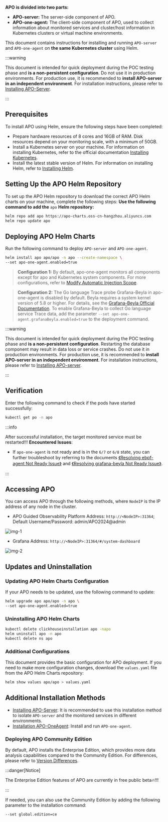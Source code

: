 **APO is divided into two parts:**

- **APO-server:** The server-side component of APO.
- **APO-one-agent:** The client-side component of APO, used to collect information about monitored services and cluster/host information in Kubernetes clusters or virtual machine environments.

This document contains instructions for installing and running `APO-server` and `APO-one-agent` on **the same Kubernetes cluster** using Helm.

:::warning

This document is intended for quick deployment during the POC testing phase and **is a non-persistent configuration**. Do not use it in production environments. For production use, it is recommended to **install APO-server in an independent environment**. For installation instructions, please refer to [Installing APO-Server](/docs/Installation/APO%20Server.md).

:::

## Prerequisites
To install APO using Helm, ensure the following steps have been completed:

- Prepare hardware resources of 8 cores and 16GB of RAM. Disk resources depend on your monitoring scale, with a minimum of 50GB.
- Install a Kubernetes server on your machine. For information on installing Kubernetes, refer to the official documentation [Installing Kubernetes](https://kubernetes.io/docs/setup/).
- Install the latest stable version of Helm. For information on installing Helm, refer to [Installing Helm](https://helm.sh/docs/intro/install/).

## Setting Up the APO Helm Repository
To set up the APO Helm repository to download the correct APO Helm charts on your machine, complete the following steps:
**Use the following command to add the** `apo` **Helm repository:**
```bash
helm repo add apo https://apo-charts.oss-cn-hangzhou.aliyuncs.com
helm repo update apo
```

## Deploying APO Helm Charts
Run the following command to deploy `APO-server` and `APO-one-agent`.
```bash
helm install apo apo/apo -n apo --create-namespace \
--set apo-one-agent.enabled=true
```
> **Configuration 1:** By default, apo-one-agent monitors all components except for apo and Kubernetes system components. For more configurations, refer to [Modify Automatic Injection Scope](/docs/Distibuted%20Tracing/Modify%20Automatic%20Injection%20Scope.md).

> **Configuration 2:** The Go language Trace probe Grafana-Beyla in apo-one-agent is disabled by default. Beyla requires a system kernel version of 5.8 or higher. For details, see the [Grafana-Beyla Official Documentation](https://grafana.com/docs/beyla/latest/). To enable Grafana-Beyla to collect Go language service Trace data, add the parameter `--set apo-one-agent.grafanaBeyla.enabled=true` to the deployment command.

:::warning

This document is intended for quick deployment during the POC testing phase and **is a non-persistent configuration**. Restarting the database component may result in data loss or service crashes. Do not use it in production environments. For production use, it is recommended to **install APO-server in an independent environment**. For installation instructions, please refer to [Installing APO-server](/docs/Installation/APO%20Server.md).

:::

## Verification
Enter the following command to check if the pods have started successfully:
```bash
kubectl get po -n apo
```
:::info

After successful installation, the target monitored service must be restarted!!!
**Encountered Issues**:

- If `apo-one-agent` is not ready and is in the `6/7` or `6/8` state, you can further troubleshoot by referring to the documents [《Resolving ebpf-agent Not Ready Issue》](/docs/Troubleshooting/eBPF-Agent%20Unready%20Issue.md) and [《Resolving grafana-beyla Not Ready Issue》](/docs/Troubleshooting/Grafana-Beyla%20Unready%20Issue.md).

:::
## Accessing APO
You can access APO through the following methods, where `NodeIP` is the IP address of any node in the cluster.
- APO Guided Observability Platform Address: `http://<NodeIP>:31364`; Default Username/Password: admin/APO2024@admin

![img-1](/img/Quick%20Start%20img-1.png)

- Grafana Address: `http://<NodeIP>:31364/#/system-dashboard`

![img-2](/img/Quick%20Start%20img-2.png)

## Updates and Uninstallation
### Updating APO Helm Charts Configuration
If your APO needs to be updated, use the following command to update:
```bash
helm upgrade apo apo/apo -n apo \
--set apo-one-agent.enabled=true
```
### Uninstalling APO Helm Charts
```bash
kubectl delete clickhouseinstallation apo -napo
helm uninstall apo -n apo
kubectl delete ns apo
```
### Additional Configurations
This document provides the basic configuration for APO deployment. If you need to make more configuration changes, download the `values.yaml` file from the APO Helm Charts repository:
```bash
helm show values apo/apo > values.yaml
```

## Additional Installation Methods
- [Installing APO-Server](/docs/Installation/APO%20Server.md): It is recommended to use this installation method to isolate `APO-server` and the monitored services in different environments.
- [Installation APO-OneAgent](/docs/Installation/APO%20OneAgent.md): Install and run `APO-one-agent`.

### Deploying APO Community Edition
By default, APO installs the Enterprise Edition, which provides more data analysis capabilities compared to the Community Edition. For differences, please refer to [Version Differences](/docs/About%20APO/What%20is%20APO.md).

:::danger[Notice]

The Enterprise Edition features of APO are currently in free public beta🔥!!!

:::

If needed, you can also use the Community Edition by adding the following parameter to the installation command:
```
--set global.edition=ce
```
